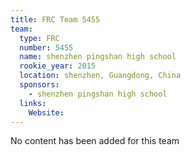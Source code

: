 ```yaml
---
title: FRC Team 5455
team:
  type: FRC
  number: 5455
  name: shenzhen pingshan high school 
  rookie_year: 2015
  location: shenzhen, Guangdong, China
  sponsors:
    - shenzhen pingshan high school
  links:
    Website: 
---
```

No content has been added for this team
